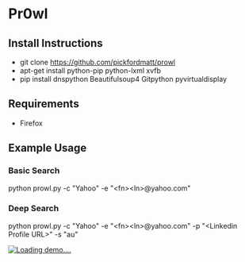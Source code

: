 # Pr0wl

## Install Instructions

* git clone https://github.com/pickfordmatt/prowl
* apt-get install python-pip python-lxml xvfb
* pip install dnspython Beautifulsoup4 Gitpython pyvirtualdisplay

## Requirements
* Firefox

## Example Usage
### Basic Search
python prowl.py -c "Yahoo" -e "&lt;fn&gt;&lt;ln&gt;@yahoo.com"

### Deep Search
python prowl.py -c "Yahoo" -e "&lt;fn&gt;&lt;ln&gt;@yahoo.com" -p "&lt;Linkedin Profile URL&gt;" -s "au"


[![Loading demo....](https://j.gifs.com/gJ5J6D.gif)](https://www.youtube.com/watch?v=ZeIJW4dunUo)


